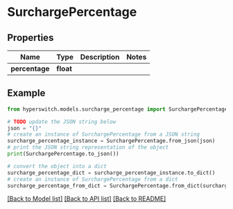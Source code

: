 # SurchargePercentage


## Properties

Name | Type | Description | Notes
------------ | ------------- | ------------- | -------------
**percentage** | **float** |  | 

## Example

```python
from hyperswitch.models.surcharge_percentage import SurchargePercentage

# TODO update the JSON string below
json = "{}"
# create an instance of SurchargePercentage from a JSON string
surcharge_percentage_instance = SurchargePercentage.from_json(json)
# print the JSON string representation of the object
print(SurchargePercentage.to_json())

# convert the object into a dict
surcharge_percentage_dict = surcharge_percentage_instance.to_dict()
# create an instance of SurchargePercentage from a dict
surcharge_percentage_from_dict = SurchargePercentage.from_dict(surcharge_percentage_dict)
```
[[Back to Model list]](../README.md#documentation-for-models) [[Back to API list]](../README.md#documentation-for-api-endpoints) [[Back to README]](../README.md)


